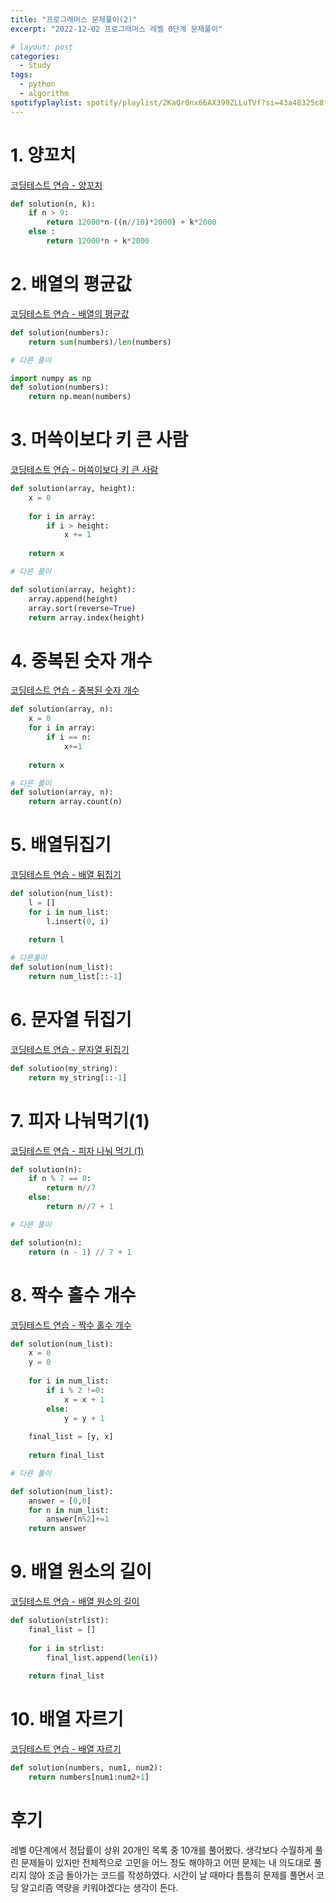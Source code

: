 ```yaml
---
title: "프로그래머스 문제풀이(2)"
excerpt: "2022-12-02 프로그래머스 레벨 0단계 문제풀이"

# layout: post
categories:
  - Study
tags:
  - python
  - algorithm
spotifyplaylist: spotify/playlist/2KaQr0nx66AX399ZLLuTVf?si=43a48325c8fc4b16
---
```


# 1. 양꼬치

[코딩테스트 연습 - 양꼬치](https://school.programmers.co.kr/learn/courses/30/lessons/120830)

```python
def solution(n, k):
    if n > 9:
        return 12000*n-((n//10)*2000) + k*2000
    else :
        return 12000*n + k*2000
```

# 2. 배열의 평균값

[코딩테스트 연습 - 배열의 평균값](https://school.programmers.co.kr/learn/courses/30/lessons/120817)

```python
def solution(numbers):
    return sum(numbers)/len(numbers)
```

```python
# 다른 풀이

import numpy as np
def solution(numbers):
    return np.mean(numbers)
```

# 3. 머쓱이보다 키 큰 사람

[코딩테스트 연습 - 머쓱이보다 키 큰 사람](https://school.programmers.co.kr/learn/courses/30/lessons/120585)

```python
def solution(array, height):
    x = 0
    
    for i in array:
        if i > height:
            x += 1
            
    return x
```

```python
# 다른 풀이

def solution(array, height):
    array.append(height)
    array.sort(reverse=True)
    return array.index(height)
```

# 4. 중복된 숫자 개수

[코딩테스트 연습 - 중복된 숫자 개수](https://school.programmers.co.kr/learn/courses/30/lessons/120583)

```python
def solution(array, n):
    x = 0
    for i in array:
        if i == n:
            x+=1
    
    return x
```

```python
# 다른 풀이
def solution(array, n):
    return array.count(n)
```

# 5. 배열뒤집기

[코딩테스트 연습 - 배열 뒤집기](https://school.programmers.co.kr/learn/courses/30/lessons/120821)

```python
def solution(num_list):
    l = []
    for i in num_list:
        l.insert(0, i)
        
    return l
```

```python
# 다른풀이
def solution(num_list):
    return num_list[::-1]
```

# 6. 문자열 뒤집기

[코딩테스트 연습 - 문자열 뒤집기](https://school.programmers.co.kr/learn/courses/30/lessons/120822)

```python
def solution(my_string):
    return my_string[::-1]
```

# 7. 피자 나눠먹기(1)

[코딩테스트 연습 - 피자 나눠 먹기 (1)](https://school.programmers.co.kr/learn/courses/30/lessons/120814)

```python
def solution(n):
    if n % 7 == 0:
        return n//7
    else:
        return n//7 + 1
```

```python
# 다른 풀이

def solution(n):
    return (n - 1) // 7 + 1
```

# 8. 짝수 홀수 개수

[코딩테스트 연습 - 짝수 홀수 개수](https://school.programmers.co.kr/learn/courses/30/lessons/120824)

```python
def solution(num_list):
    x = 0
    y = 0
    
    for i in num_list:
        if i % 2 !=0:
            x = x + 1
        else:
            y = y + 1
    
    final_list = [y, x]
    
    return final_list
```

```python
# 다른 풀이

def solution(num_list):
    answer = [0,0]
    for n in num_list:
        answer[n%2]+=1
    return answer
```

# 9. 배열 원소의 길이

[코딩테스트 연습 - 배열 원소의 길이](https://school.programmers.co.kr/learn/courses/30/lessons/120854)

```python
def solution(strlist):
    final_list = []
    
    for i in strlist:
        final_list.append(len(i))
    
    return final_list
```

# 10. 배열 자르기

[코딩테스트 연습 - 배열 자르기](https://school.programmers.co.kr/learn/courses/30/lessons/120833)

```python
def solution(numbers, num1, num2):
    return numbers[num1:num2+1]
```

# 후기

레벨 0단계에서 정답률이 상위 20개인 목록 중 10개를 풀어봤다. 생각보다 수월하게 풀린 문제들이 있지만 전체적으로 고민을 어느 정도 해야하고 어떤 문제는 내 의도대로 풀리지 않아 조금 돌아가는 코드를 작성하였다. 시간이 날 때마다 틈틈히 문제를 풀면서 코딩 알고리즘 역량을 키워야겠다는 생각이 든다.